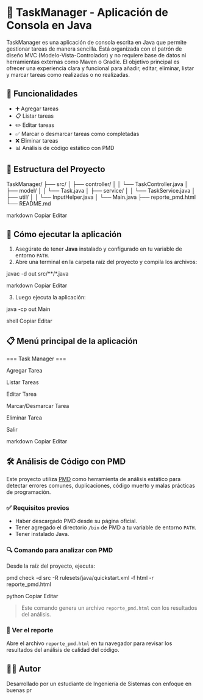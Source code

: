 # 📝 TaskManager - Aplicación de Consola en Java

TaskManager es una aplicación de consola escrita en Java que permite gestionar tareas de manera sencilla. Está organizada con el patrón de diseño MVC (Modelo-Vista-Controlador) y no requiere base de datos ni herramientas externas como Maven o Gradle. El objetivo principal es ofrecer una experiencia clara y funcional para añadir, editar, eliminar, listar y marcar tareas como realizadas o no realizadas.

## 🎯 Funcionalidades

- ➕ Agregar tareas  
- 📋 Listar tareas  
- ✏️ Editar tareas  
- ✅ Marcar o desmarcar tareas como completadas  
- ❌ Eliminar tareas  
- 📊 Análisis de código estático con PMD  

## 🧠 Estructura del Proyecto

TaskManager/ ├── src/ │ ├── controller/ │ │ └── TaskController.java │ ├── model/ │ │ └── Task.java │ ├── service/ │ │ └── TaskService.java │ ├── util/ │ │ └── InputHelper.java │ └── Main.java ├── reporte_pmd.html └── README.md

markdown
Copiar
Editar

## 🚀 Cómo ejecutar la aplicación

1. Asegúrate de tener **Java** instalado y configurado en tu variable de entorno `PATH`.  
2. Abre una terminal en la carpeta raíz del proyecto y compila los archivos:

javac -d out src/**/*.java

markdown
Copiar
Editar

3. Luego ejecuta la aplicación:

java -cp out Main

shell
Copiar
Editar

## 📋 Menú principal de la aplicación

=== Task Manager ===

Agregar Tarea

Listar Tareas

Editar Tarea

Marcar/Desmarcar Tarea

Eliminar Tarea

Salir

markdown
Copiar
Editar

## 🛠️ Análisis de Código con PMD

Este proyecto utiliza [PMD](https://pmd.github.io/) como herramienta de análisis estático para detectar errores comunes, duplicaciones, código muerto y malas prácticas de programación.

### ✅ Requisitos previos

- Haber descargado PMD desde su página oficial.
- Tener agregado el directorio `/bin` de PMD a tu variable de entorno `PATH`.
- Tener instalado Java.

### 🔍 Comando para analizar con PMD

Desde la raíz del proyecto, ejecuta:

pmd check -d src -R rulesets/java/quickstart.xml -f html -r reporte_pmd.html

python
Copiar
Editar

> Este comando genera un archivo `reporte_pmd.html` con los resultados del análisis.

### 📂 Ver el reporte

Abre el archivo `reporte_pmd.html` en tu navegador para revisar los resultados del análisis de calidad del código.

## 👨‍💻 Autor

Desarrollado por un estudiante de Ingeniería de Sistemas con enfoque en buenas pr